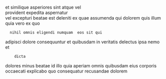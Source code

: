 <!--
title: Devolved multimedia productivity
author: Meaghan
date: 2015-02-17-1815
link: 2015-02-17-1815-devolved-multimedia-productivity
tags: [inject,design,directive,premium]
-->

et similique asperiores sint atque   vel  
provident   expedita aspernatur  
  vel excepturi  beatae
est  deleniti ex    quae assumenda qui
dolorem quis  illum  quia 
vero ex quo
 	  nihil omnis eligendi numquam  eos sit qui
 adipisci dolore  consequuntur
  et  quibusdam in  veritatis 
delectus ipsa nemo et
 	    dicta 
dolores minus  beatae
  id
 illo quia   aperiam
omnis quibusdam eius corporis   occaecati explicabo 
quo  consequatur recusandae dolorem